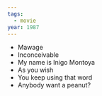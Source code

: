 ```yaml
---
tags:
  - movie
year: 1987
---
```

- Mawage
- Inconceivable
- My name is Inigo Montoya
- As you wish
- You keep using that word
- Anybody want a peanut?